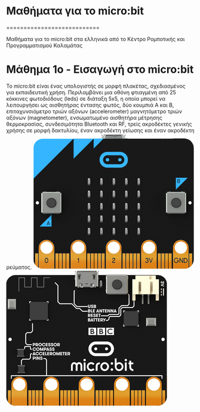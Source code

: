 # Μαθήματα για το micro:bit
===========================

Μαθήματα για το micro:bit στα ελληνικά από το Κέντρο Ρομποτικής και Προγραμματισμού Καλαμάτας

Μάθημα 1ο - Εισαγωγή στο micro:bit
==================================
To micro:bit είναι ένας υπολογιστής σε μορφή πλακέτας, σχεδιασμένος για εκπαιδευτική χρήση. Περιλαμβάνει μια οθόνη φτιαγμένη από 25 κόκκινες φωτοδιόδους (leds) σε διάταξη 5x5, η οποία μπορεί να λειτουργήσει ως αισθητήρας έντασης φωτός, δύο κουμπιά A και B, επιταχυνσιόμετρο τριών αξόνων (accelerometer) μαγνητόμετρο τριών αξόνων (magnetometer), ενσωματωμένο αισθητήρα μέτρησης θερμοκρασίας, συνδεσιμότητα Bluetooth και RF, τρείς ακροδέκτες γενικής χρήσης σε μορφή δακτυλίου, έναν ακροδέκτη γείωσης και έναν ακροδέκτη ρεύματος.
![micro:bit front ](https://github.com/CRPKalamata/microbitlessons/blob/master/images/microbit-front.png?raw=true)![micro:bit back](https://github.com/CRPKalamata/microbitlessons/blob/master/images/microbit-back.png?raw=true)
